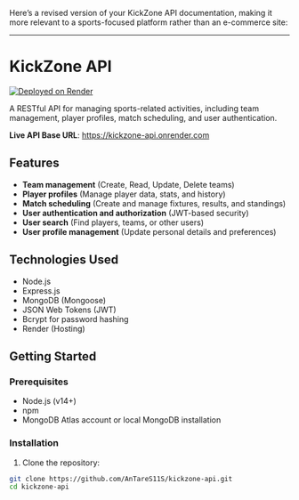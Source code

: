 Here’s a revised version of your KickZone API documentation, making it more relevant to a sports-focused platform rather than an e-commerce site:  

---

# KickZone API  

[![Deployed on Render](https://render.com/images/deploy-to-render-button.svg)](https://render.com)  

A RESTful API for managing sports-related activities, including team management, player profiles, match scheduling, and user authentication.  

**Live API Base URL**: https://kickzone-api.onrender.com  

## Features  

- **Team management** (Create, Read, Update, Delete teams)  
- **Player profiles** (Manage player data, stats, and history)  
- **Match scheduling** (Create and manage fixtures, results, and standings)  
- **User authentication and authorization** (JWT-based security)  
- **User search** (Find players, teams, or other users)  
- **User profile management** (Update personal details and preferences)  

## Technologies Used  

- Node.js  
- Express.js  
- MongoDB (Mongoose)  
- JSON Web Tokens (JWT)  
- Bcrypt for password hashing  
- Render (Hosting)  

## Getting Started  

### Prerequisites  

- Node.js (v14+)  
- npm  
- MongoDB Atlas account or local MongoDB installation  

### Installation  

1. Clone the repository:  
```bash
git clone https://github.com/AnTareS11S/kickzone-api.git
cd kickzone-api
```
